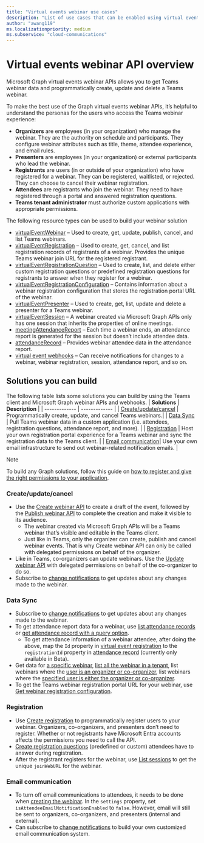 ```yaml
---
title: "Virtual events webinar use cases"
description: "List of use cases that can be enabled using virtual events webinar APIs"
author: "awang119"
ms.localizationpriority: medium
ms.subservice: "cloud-communications"
---
```

# Virtual events webinar API overview
Microsoft Graph virtual events webinar APIs allows you to get Teams webinar data and programmatically create, update and delete a Teams webinar.

To make the best use of the Graph virtual events webinar APIs, it’s helpful to understand the personas for the users who access the Teams webinar experience: 

- **Organizers** are employees (in your organization) who manage the webinar. They are the authority on schedule and participants. They configure webinar attributes such as title, theme, attendee experience, and email rules.   
- **Presenters** are employees (in your organization) or external participants who lead the webinar.   
- **Registrants** are users (in or outside of your organization) who have registered for a webinar. They can be registered, waitlisted, or rejected. They can choose to cancel their webinar registration.   
- **Attendees** are registrants who join the webinar. They need to have registered through a portal and answered registration questions. 
- **Teams tenant administrator** must authorize custom applications with appropriate permissions.

The following resource types can be used to build your webinar solution 
- [virtualEventWebinar](../api-reference/v1.0/resources/virtualeventwebinar.md) – Used to create, get, update, publish, cancel, and list Teams webinars.  
- [virtualEventRegistration](../api-reference/v1.0/resources/virtualeventregistration.md) – Used to create, get, cancel, and list registration records of registrants of a webinar. Provides the unique Teams webinar join URL for the registered registrant. 
- [virtualEventRegistrationQuestion](../api-reference/v1.0/resources/virtualeventregistrationquestionbase.md) – Used to create, list, and delete either custom registration questions or predefined registration questions for registrants to answer when they register for a webinar.  
- [virtualEventRegistrationConfiguration](../api-reference/v1.0/resources/virtualeventwebinarregistrationconfiguration.md) – Contains information about a webinar registration configuration that stores the registration portal URL of the webinar.  
- [virtualEventPresenter](../api-reference/v1.0/resources/virtualeventpresenter.md) – Used to create, get, list, update and delete a presenter for a Teams webinar. 
- [virtualEventSession](../api-reference/v1.0/resources/virtualeventsession.md)  – A webinar created via Microsoft Graph APIs only has one session that inherits the properties of online meetings. 
- [meetingAttendanceReport](../api-reference/v1.0/resources/meetingattendancereport.md) – Each time a webinar ends, an attendance report is generated for the session but doesn’t include attendee data.   
- [attendanceRecord](../api-reference/v1.0/resources/attendancerecord.md) – Provides webinar attendee data in the attendance report.  
- [virtual event webhooks](/concepts/changenotifications-for-virtualevent.md) – Can receive notifications for changes to a webinar, webinar registration, session, attendance report, and so on.  


## Solutions you can build 
The following table lists some solutions you can build by using the Teams client and Microsoft Graph webinar APIs and webhooks. 
| **Solutions**      | **Description**    |
| ------------- | ------------- |
| [Create/update/cancel](#createupdatecancel) | Programmatically create, update, and cancel Teams webinars.|
| [Data Sync](#data-sync) | Pull Teams webinar data in a custom application (i.e. attendees, registration questions, attendance report, and more).  |
| [Registration](#registration)  | Host your own registration portal experience for a Teams webinar and sync the registration data to the Teams client. |
| [Email communication](#email-communication)| Use your own email infrastructure to send out webinar-related notification emails. |

> [!NOTE]
>To build any Graph solutions, follow this guide on [how to register and give the right permissions to your application](/concepts/auth/auth-concepts.md). 

### Create/update/cancel 
- Use the [Create webinar API](../api-reference/v1.0/api/virtualeventsroot-post-webinars.md) to create a draft of the event, followed by the [Publish webinar API](../api-reference/v1.0/api/virtualeventwebinar-publish.md) to complete the creation and make it visible to its audience.
   - The webinar created via Microsoft Graph APIs will be a Teams webinar that’s visible and editable in the Teams client. 
   - Just like in Teams, only the organizer can create, publish and cancel webinar events. That is why Create webinar API can only be called with delegated permissions on behalf of the organizer.  
- Like in Teams, co-organizers can update webinars. Use the [Update webinar API](../api-reference/v1.0/api/virtualeventwebinar-update.md) with delegated permissions on behalf of the co-organizer to do so. 
- Subscribe to [change notifications](/concepts/changenotifications-for-virtualevent.md#subscribable-virtual-events) to get updates about any changes made to the webinar.  

### Data Sync 
- Subscribe to [change notifications](/concepts/changenotifications-for-virtualevent#subscribable-virtual-events.md) to get updates about any changes made to the webinar.
- To get attendance report data for a webinar, use [list attendance records](../api-reference/v1.0/api/attendancerecord-list.md) or [get attendance record with a query option](../api-reference/v1.0/api/meetingattendancereport-get.md#example-2-get-the-attendance-report-for-a-webinar-session-by-id).
  - To get attendance information of a webinar attendee, after doing the above, map the `Id` property in [virtual event registration](../api-reference/v1.0/resources/virtualeventregistration.md) to the `registrationId` property in [attendance record](../api-reference/beta/resources/attendancerecord.md) (currently only available in Beta).
- Get data for [a specific webinar](../api-reference/v1.0/api/virtualeventwebinar-get.md), [list all the webinar in a tenant](../api-reference/v1.0/api/virtualeventsroot-list-webinars.md), list webinars where the [user is an organizer or co-organizer](../api-reference/v1.0/api/virtualeventwebinar-getbyuserrole.md), list webinars where the [specified user is either the organizer or co-organizer](../api-reference/v1.0/api/virtualeventwebinar-getbyuseridandrole.md).  
- To get the Teams webinar registration portal URL for your webinar, use [Get webinar registration configuration](../api-reference/v1.0/api/virtualeventwebinarregistrationconfiguration-get.md). 

### Registration  
- Use [Create registration](../api-reference/v1.0/api/virtualeventwebinar-post-registrations.md) to programmatically register users to your webinar. Organizers, co-organizers, and presenters don’t need to register. Whether or not registrants have Microsoft Entra accounts affects the permissions you need to call the API. 
- [Create registration questions](../api-reference/v1.0/api/virtualeventregistrationconfiguration-post-questions.md) (predefined or custom) attendees have to answer during registration. 
- After the registrant registers for the webinar, use [List sessions](../api-reference/v1.0/api/virtualeventregistration-list-sessions.md) to get the unique `joinWebURL` for the webinar. 

### Email communication
- To turn off email communications to attendees, it needs to be done when [creating the webinar]((../api-reference/v1.0/api/virtualeventsroot-post-webinars.md)). In the `settings` property, set `isAttendeeEmailNotificationEnabled` to `false`. However, email will still be sent to organizers, co-organizers, and presenters (internal and external).
- Can subscribe to [change notifications](/concepts/changenotifications-for-virtualevent.md#subscribable-virtual-events) to build your own customized email communication system. 
